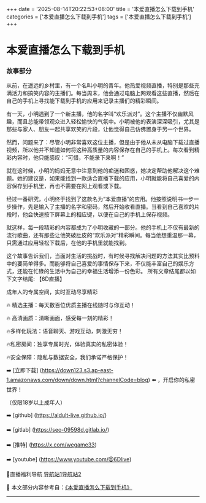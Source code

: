 +++
date = '2025-08-14T20:22:53+08:00'
title = '本爱直播怎么下载到手机'
categories = ['本爱直播怎么下载到手机']
tags = ['本爱直播怎么下载到手机']
+++

# 本爱直播怎么下载到手机

### 故事部分

从前，在遥远的乡村里，有一个名叫小明的青年。他热爱视频直播，特别是那些充满活力和搞笑内容的主播们。每当周末，他会通过电脑上网观看这些直播，然后在自己的手机上寻找能下载到手机的应用来记录主播们的精彩瞬间。

有一天，小明遇到了一个新主播，他的名字叫“欢乐派对”。这个主播不仅幽默风趣，而且总能带领观众进入轻松愉快的气氛中。小明被他的表演深深吸引，尤其是那些与家人、朋友一起共享欢笑的片段，让他觉得自己仿佛置身于另一个世界。

然而，问题来了：尽管小明非常喜欢这位主播，但是由于他从未从电脑下载过直播视频，所以他并不知道如何将这种高质量的内容保存在自己的手机上。每次看到精彩内容时，他只能感叹：“可惜，不能录下来啊！”

就在这时候，小明的妈妈无意中注意到他的痴迷和困惑，她决定帮助他解决这个难题。她的建议是，如果能找到一款适合直播下载的应用，小明就能将自己喜爱的内容保存到手机里，再也不需要在网上观看或下载。

经过一番研究，小明终于找到了这款名为“本爱直播”的应用。他按照说明书一步一步操作，先是输入了主播的名字和密码，然后开始收看直播。当看到自己喜欢的片段时，他会快速按下屏幕上的相应键，以便在自己的手机上保存视频。

就这样，每一段精彩的内容都成为了小明收藏的一部分。他的手机上不仅有最新的流行歌曲，还有那些让他笑破肚皮的“欢乐派对”精彩瞬间。每当他想重温那一幕，只需通过应用轻松下载后，在他的手机里就能找到。

这个故事告诉我们，当面对生活的挑战时，有时候寻找解决问题的方法其实比预料中的要简单得多。而能够将自己喜爱的事情保存下来，不仅能丰富自己的娱乐方式，还能在忙碌的生活中为自己的幸福生活增添一份色彩。
所有文章结尾都以如下文字结尾:
【6D直播】

 成年人的专属空间，实时互动尽享精彩

🔥 精选主播：每天数百位优质主播在线随时与你互动！

🔥 高清画质：清晰画面，感受每一刻的精彩！

🔥多样化玩法：语音聊天、游戏互动，刺激无穷！

🔥私密房间：独享专属时光，体验真实的私密体验！

🔥安全保障：隐私与数据安全，我们承诺严格保护！

➡️ [立即下载] (https://down123.s3.ap-east-1.amazonaws.com/down/down.html?channelCode=blog) ⬅️ ，开启你的私密世界！

 （仅限18岁以上成年人）

➡️ [github] (https://aldult-live.github.io/)

➡️ [gitlab] (https://seo-09598d.gitlab.io/)

➡️ [推特] (https://x.com/wegame33)

➡️ [youtube] (https://www.youtube.com/@6Dlive)

🔞直播福利导航   [导航站1](https://webstack-86085a.gitlab.io/)[导航站2](https://onlygit123-2.github.io/)

📘 本文部分内容参考自：[《本爱直播怎么下载到手机》](https://webstack-hugo-8.pages.dev/)

---
